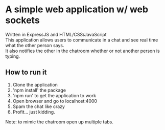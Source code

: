 # A simple web application w/ web sockets
Written in ExpressJS and HTML/CSS/JavaScript  
This application allows users to communicate in a chat and see real time what the other person says.  
It also notifies the other in the chatroom whether or not another person is typing.  

## How to run it
1. Clone the application
2. 'npm install' the package
3. 'npm run' to get the application to work
4. Open browser and go to localhost:4000
5. Spam the chat like crazy
6. Profit... just kidding.

Note: to mimic the chatroom open up multiple tabs.
